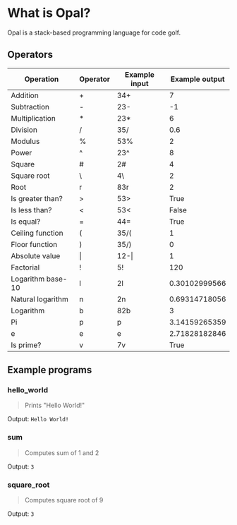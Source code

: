 # What is Opal?
Opal is a stack-based programming language for code golf.

## Operators

| Operation | Operator | Example input | Example output |
| ----------- | ----------- | ----------- | ----------- |
| Addition | + | 34+ | 7 |
| Subtraction | - | 23- | -1 |
| Multiplication | * | 23* | 6 |
| Division | / | 35/ | 0.6 |
| Modulus | % | 53% | 2 |
| Power | ^ | 23^ | 8 |
| Square | # | 2# | 4 |
| Square root | \ | 4\ | 2 |
| Root | r | 83r | 2 |
| Is greater than? | > | 53> | True |
| Is less than? | < | 53< | False |
| Is equal? | = | 44= | True |
| Ceiling function | ( | 35/( | 1 |
| Floor function | ) | 35/) | 0 |
| Absolute value | &#124; | 12-&#124; | 1 |
| Factorial | ! | 5! | 120 |
| Logarithm base-10 | l | 2l | 0.30102999566 |
| Natural logarithm | n | 2n | 0.69314718056 |
| Logarithm | b | 82b | 3 |
| Pi | p | p | 3.14159265359 |
| e | e | e | 2.71828182846 |
| Is prime? | v | 7v | True |

## Example programs
### hello_world
> Prints "Hello World!"

Output:
`Hello World!`

### sum
> Computes sum of 1 and 2

Output:
`3`

### square_root
> Computes square root of 9

Output:
`3`
